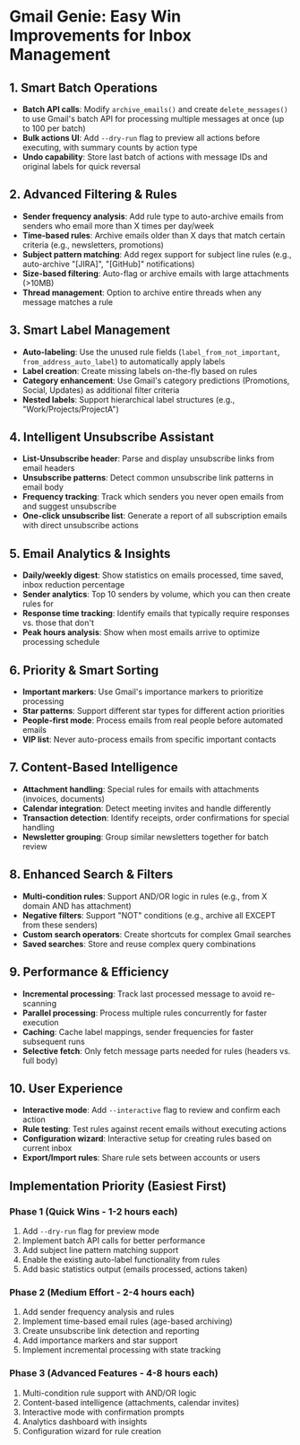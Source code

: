 # Gmail Genie: Easy Win Improvements for Inbox Management

## 1. Smart Batch Operations
- **Batch API calls**: Modify `archive_emails()` and create `delete_messages()` to use Gmail's batch API for processing multiple messages at once (up to 100 per batch)
- **Bulk actions UI**: Add `--dry-run` flag to preview all actions before executing, with summary counts by action type
- **Undo capability**: Store last batch of actions with message IDs and original labels for quick reversal

## 2. Advanced Filtering & Rules
- **Sender frequency analysis**: Add rule type to auto-archive emails from senders who email more than X times per day/week
- **Time-based rules**: Archive emails older than X days that match certain criteria (e.g., newsletters, promotions)
- **Subject pattern matching**: Add regex support for subject line rules (e.g., auto-archive "[JIRA]", "[GitHub]" notifications)
- **Size-based filtering**: Auto-flag or archive emails with large attachments (>10MB)
- **Thread management**: Option to archive entire threads when any message matches a rule

## 3. Smart Label Management
- **Auto-labeling**: Use the unused rule fields (`label_from_not_important`, `from_address_auto_label`) to automatically apply labels
- **Label creation**: Create missing labels on-the-fly based on rules
- **Category enhancement**: Use Gmail's category predictions (Promotions, Social, Updates) as additional filter criteria
- **Nested labels**: Support hierarchical label structures (e.g., "Work/Projects/ProjectA")

## 4. Intelligent Unsubscribe Assistant
- **List-Unsubscribe header**: Parse and display unsubscribe links from email headers
- **Unsubscribe patterns**: Detect common unsubscribe link patterns in email body
- **Frequency tracking**: Track which senders you never open emails from and suggest unsubscribe
- **One-click unsubscribe list**: Generate a report of all subscription emails with direct unsubscribe actions

## 5. Email Analytics & Insights
- **Daily/weekly digest**: Show statistics on emails processed, time saved, inbox reduction percentage
- **Sender analytics**: Top 10 senders by volume, which you can then create rules for
- **Response time tracking**: Identify emails that typically require responses vs. those that don't
- **Peak hours analysis**: Show when most emails arrive to optimize processing schedule

## 6. Priority & Smart Sorting
- **Important markers**: Use Gmail's importance markers to prioritize processing
- **Star patterns**: Support different star types for different action priorities
- **People-first mode**: Process emails from real people before automated emails
- **VIP list**: Never auto-process emails from specific important contacts

## 7. Content-Based Intelligence
- **Attachment handling**: Special rules for emails with attachments (invoices, documents)
- **Calendar integration**: Detect meeting invites and handle differently
- **Transaction detection**: Identify receipts, order confirmations for special handling
- **Newsletter grouping**: Group similar newsletters together for batch review

## 8. Enhanced Search & Filters
- **Multi-condition rules**: Support AND/OR logic in rules (e.g., from X domain AND has attachment)
- **Negative filters**: Support "NOT" conditions (e.g., archive all EXCEPT from these senders)
- **Custom search operators**: Create shortcuts for complex Gmail searches
- **Saved searches**: Store and reuse complex query combinations

## 9. Performance & Efficiency
- **Incremental processing**: Track last processed message to avoid re-scanning
- **Parallel processing**: Process multiple rules concurrently for faster execution
- **Caching**: Cache label mappings, sender frequencies for faster subsequent runs
- **Selective fetch**: Only fetch message parts needed for rules (headers vs. full body)

## 10. User Experience
- **Interactive mode**: Add `--interactive` flag to review and confirm each action
- **Rule testing**: Test rules against recent emails without executing actions
- **Configuration wizard**: Interactive setup for creating rules based on current inbox
- **Export/Import rules**: Share rule sets between accounts or users

## Implementation Priority (Easiest First)

### Phase 1 (Quick Wins - 1-2 hours each)
1. Add `--dry-run` flag for preview mode
2. Implement batch API calls for better performance
3. Add subject line pattern matching support
4. Enable the existing auto-label functionality from rules
5. Add basic statistics output (emails processed, actions taken)

### Phase 2 (Medium Effort - 2-4 hours each)
1. Add sender frequency analysis and rules
2. Implement time-based email rules (age-based archiving)
3. Create unsubscribe link detection and reporting
4. Add importance markers and star support
5. Implement incremental processing with state tracking

### Phase 3 (Advanced Features - 4-8 hours each)
1. Multi-condition rule support with AND/OR logic
2. Content-based intelligence (attachments, calendar invites)
3. Interactive mode with confirmation prompts
4. Analytics dashboard with insights
5. Configuration wizard for rule creation
